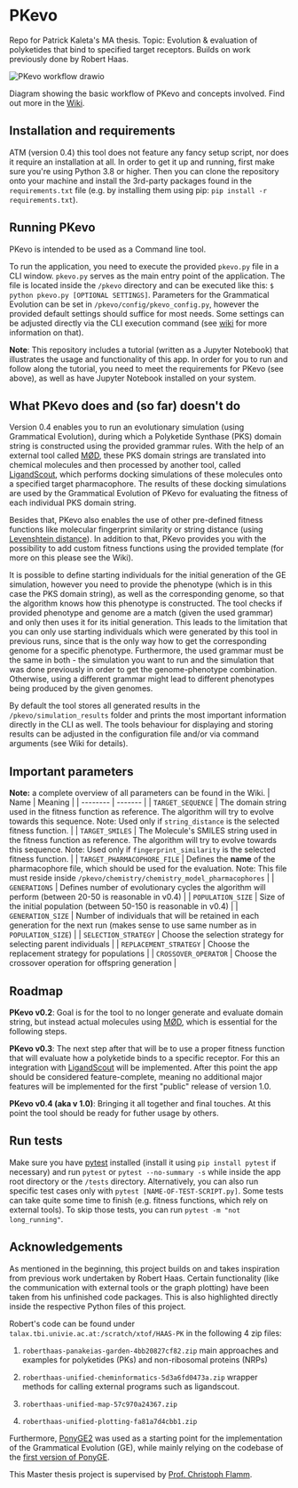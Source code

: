 # PKevo

Repo for Patrick Kaleta's MA thesis. Topic: Evolution & evaluation of polyketides
that bind to specified target receptors. Builds on work previously done by Robert Haas.

![PKevo workflow drawio](https://github.com/user-attachments/assets/5bf18582-c1b3-4590-9766-57594a5c8930)

Diagram showing the basic workflow of PKevo and concepts involved. Find out more in the [Wiki](https://github.com/p4tTt1/pkevo/wiki).


## Installation and requirements
ATM (version 0.4) this tool does not feature any fancy setup script, nor does it require an installation at all. In order to get it up and running, first make sure you're using Python 3.8 or higher. Then you can clone the repository onto your machine and install the 3rd-party packages found in the `requirements.txt` file (e.g. by installing them using pip: `pip install -r requirements.txt`).

## Running PKevo
PKevo is intended to be used as a Command line tool.

To run the application, you need to execute the provided `pkevo.py` file in a CLI window. `pkevo.py` serves as the main entry point of the application. The file is located inside the `/pkevo` directory and can be executed like this: `$ python pkevo.py [OPTIONAL SETTINGS]`. Parameters for the Grammatical Evolution can be set in `/pkevo/config/pkevo_config.py`, however the provided default settings should suffice for most needs. Some settings can be adjusted directly via the CLI execution command (see [wiki](https://github.com/p4tTt1/pkevo/wiki/03---Execution) for more information on that).

**Note**: This repository includes a tutorial (written as a Jupyter Notebook) that illustrates the usage and functionality of this app. In order for you to run and follow along the tutorial, you need to meet the requirements for PKevo (see above), as well as have Jupyter Notebook installed on your system.

## What PKevo does and (so far) doesn't do
Version 0.4 enables you to run an evolutionary simulation (using Grammatical Evolution), during which a Polyketide Synthase (PKS) domain string is constructed using the provided grammar rules. With the help of an external tool called [MØD](https://github.com/jakobandersen/mod), these PKS domain strings are translated into chemical molecules and then processed by another tool, called [LigandScout](https://docs.inteligand.com/ligandscout/), which performs docking simulations of these molecules onto a specified target pharmacophore. The results of these docking simulations are used by the Grammatical Evolution of PKevo for evaluating the fitness of each individual PKS domain string. 

Besides that, PKevo also enables the use of other pre-defined fitness functions like molecular fingerprint similarity or string distance (using [Levenshtein distance](https://en.wikipedia.org/wiki/Levenshtein_distance)). In addition to that, PKevo provides you with the possibility to add custom fitness functions using the provided template (for more on this please see the Wiki).

It is possible to define starting individuals for the initial generation of the GE simulation, however you need to provide the phenotype (which is in this case the PKS domain string), as well as the corresponding genome, so that the algorithm knows how this phenotype is constructed. The tool checks if provided phenotype and genome are a match (given the used grammar) and only then uses it for its initial generation. This leads to the limitation that you can only use starting individuals which were generated by this tool in previous runs, since that is the only way how to get the corresponding genome for a specific phenotype. Furthermore, the used grammar must be the same in both - the simulation you want to run and the simulation that was done previously in order to get the genome-phenotype combination. Otherwise, using a different grammar might lead to different phenotypes being produced by the given genomes.

By default the tool stores all generated results in the `/pkevo/simulation_results` folder and prints the most important information directly in the CLI as well. The tools behaviour for displaying and storing results can be adjusted in the configuration file and/or via command arguments (see Wiki for details).


## Important parameters
**Note:** a complete overview of all parameters can be found in the Wiki.
| Name    | Meaning |
| -------- | ------- |
| `TARGET_SEQUENCE` | The domain string used in the fitness function as reference. The algorithm will try to evolve towards this sequence. Note: Used only if `string_distance` is the selected fitness function.    |
| `TARGET_SMILES` | The Molecule's SMILES string used in the fitness function as reference. The algorithm will try to evolve towards this sequence. Note: Used only if `fingerprint_similarity` is the selected fitness function.   |
| `TARGET_PHARMACOPHORE_FILE` | Defines the **name** of the pharmacophore file, which should be used for the evaluation. Note: This file must reside inside `/pkevo/chemistry/chemistry_model_pharmacophores` |
| `GENERATIONS`    | Defines number of evolutionary cycles the algorithm will perform (between 20-50 is reasonable in v0.4) |
| `POPULATION_SIZE`    | Size of the initial population (between 50-150 is reasonable in v0.4) |
| `GENERATION_SIZE`    | Number of individuals that will be retained in each generation for the next run (makes sense to use same number as in `POPULATION_SIZE`)  |
| `SELECTION_STRATEGY` | Choose the selection strategy for selecting parent individuals |
| `REPLACEMENT_STRATEGY` | Choose the replacement strategy for populations |
| `CROSSOVER_OPERATOR` | Choose the crossover operation for offspring generation |

## Roadmap
**PKevo v0.2**: Goal is for the tool to no longer generate and evaluate domain string, but instead actual molecules using [MØD](https://github.com/jakobandersen/mod), which is essential for the following steps.

**PKevo v0.3**: The next step after that will be to use a proper fitness function that will evaluate how a polyketide binds to a specific receptor. For this an integration with [LigandScout](https://docs.inteligand.com/ligandscout/) will be implemented. After this point the app should be considered feature-complete, meaning no additional major features will be implemented for the first "public" release of version 1.0.

**PKevo v0.4 (aka v 1.0)**: Bringing it all together and final touches. At this point the tool should be ready for futher usage by others. 

## Run tests
Make sure you have [pytest](pytest.org) installed (install it using `pip install pytest` if necessary) and run `pytest` or `pytest --no-summary -s` while inside the app root directory or the `/tests` directory. Alternatively, you can also run specific test cases only with `pytest [NAME-OF-TEST-SCRIPT.py]`. Some tests can take quite some time to finish (e.g. fitness functions, which rely on external tools). To skip those tests, you can run `pytest -m "not long_running"`.


## Acknowledgements
As mentioned in the beginning, this project builds on and takes inspiration from previous work undertaken by Robert Haas. Certain functionality (like the communication with external tools or the graph plotting) have been taken from his unfinished code packages. This is also highlighted directly inside the respective Python files of this project.

Robert's code can be found under
`talax.tbi.univie.ac.at:/scratch/xtof/HAAS-PK` in the following 4 zip
files:

1. `roberthaas-panakeias-garden-4bb20827cf82.zip` main approaches and
   examples for polyketides (PKs) and non-ribosomal proteins (NRPs)

2. `roberthaas-unified-cheminformatics-5d3a6fd0473a.zip` wrapper methods
   for calling external programs such as ligandscout.

3. `roberthaas-unified-map-57c970a24367.zip`

4. `roberthaas-unified-plotting-fa81a7d4cbb1.zip`

Furthermore, [PonyGE2](https://github.com/ponyge/PonyGE2) was used as a starting point for the implementation of the Grammatical Evolution (GE), while mainly relying on the codebase of the [first version of PonyGE](https://github.com/jmmcd/ponyge).

This Master thesis project is supervised by [Prof. Christoph Flamm](https://ufind.univie.ac.at/de/person.html?id=17324).

